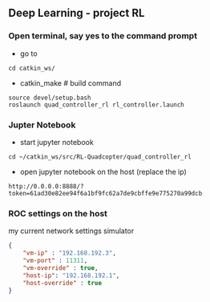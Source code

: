 ## Deep Learning - project RL

### Open terminal, say yes to the command prompt

- go to
 ```
 cd catkin_ws/
 ```

- catkin_make  # build command  
```
source devel/setup.bash
roslaunch quad_controller_rl rl_controller.launch
```

### Jupter Notebook
- start jupyter notebook
```
cd ~/catkin_ws/src/RL-Quadcopter/quad_controller_rl
```

- open jupyter notebook on the host (replace the ip)
```
http://0.0.0.0:8888/?token=61ad30e82ee94f6a1bf9fc62a7de9cbffe9e775270a99dcb
```

### ROC settings on the host
my current network settings simulator
```json
{
	"vm-ip" : "192.168.192.3",
	"vm-port" : 11311,
	"vm-override" : true,
	"host-ip": "192.168.192.1",
	"host-override" : true
}
```